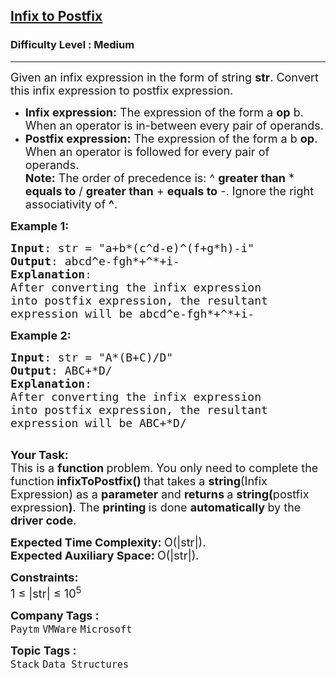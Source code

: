 <h2><a href="https://www.geeksforgeeks.org/problems/infix-to-postfix-1587115620/1">Infix to Postfix</a></h2><h3>Difficulty Level : Medium</h3><hr><div class="problems_problem_content__Xm_eO"><p><span style="font-size: 18px;">Given an infix expression in the form of string <strong>str</strong>. Convert this infix expression to postfix expression.</span></p>
<ul>
<li><span style="font-size: 18px;"><strong>Infix expression:</strong> The expression of the form a <strong>op</strong> b. When an operator is in-between every pair of operands.</span></li>
<li><span style="font-size: 18px;"><strong>Postfix expression:</strong> The expression of the form a b <strong>op</strong>. When an operator is followed for every pair of operands.</span><br><span style="font-size: 18px;"><strong>Note:</strong> The order of precedence is: ^ <strong>greater than</strong>&nbsp;* <strong>equals to</strong> / <strong>greater than</strong> + <strong>equals to</strong> -. Ignore the right associativity of <strong>^</strong>.</span></li>
</ul>
<p><span style="font-size: 18px;"><strong>Example 1:</strong></span></p>
<pre><span style="font-size: 18px;"><strong>Input</strong>: str = "a+b*(c^d-e)^(f+g*h)-i"
<strong>Output</strong>: abcd^e-fgh*+^*+i-
<strong>Explanation</strong>:
After converting the infix expression 
into postfix expression, the resultant 
expression will be&nbsp;abcd^e-fgh*+^*+i-
</span></pre>
<p><span style="font-size: 18px;"><strong>Example 2:</strong></span></p>
<pre><span style="font-size: 18px;"><strong>Input</strong>: str = "A*(B+C)/D"
<strong>Output</strong>: ABC+*D/
<strong>Explanation</strong>:
After converting the infix expression 
into postfix expression, the resultant 
expression will be&nbsp;ABC+*D/
</span>&nbsp;</pre>
<p><span style="font-size: 18px;"><strong>Your Task:</strong><br>This is a <strong>function </strong>problem. You only need to complete the function<strong> infixToPostfix()&nbsp;</strong>that takes a&nbsp;<strong>string</strong>(Infix Expression) as a&nbsp;<strong>parameter</strong> and <strong>returns </strong>a <strong>string(</strong>postfix expression<strong>)</strong>. The <strong>printing </strong>is done <strong>automatically </strong>by the <strong>driver code</strong>.</span></p>
<p><span style="font-size: 18px;"><strong>Expected Time Complexity:&nbsp;</strong>O(|str|).<br><strong>Expected Auxiliary Space:&nbsp;</strong>O(|str|).</span></p>
<p><span style="font-size: 18px;"><strong>Constraints:</strong><br>1 ≤ |str| ≤ 10<sup>5</sup></span></p></div><p><span style=font-size:18px><strong>Company Tags : </strong><br><code>Paytm</code>&nbsp;<code>VMWare</code>&nbsp;<code>Microsoft</code>&nbsp;<br><p><span style=font-size:18px><strong>Topic Tags : </strong><br><code>Stack</code>&nbsp;<code>Data Structures</code>&nbsp;